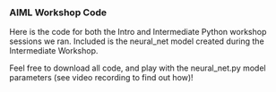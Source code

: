 ### AIML Workshop Code

Here is the code for both the Intro and Intermediate Python workshop sessions we ran. 
Included is the neural_net model created during the Intermediate Workshop.

Feel free to download all code, and play with the neural_net.py model parameters (see video recording to find out how)!
